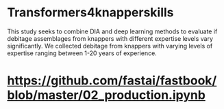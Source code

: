 # Transformers4knapperskills
This study seeks to combine DIA and deep learning methods to evaluate if debitage assemblages from knappers with different expertise levels vary significantly. We collected debitage from knappers with varying levels of expertise ranging between 1-20 years of experience.  
# https://github.com/fastai/fastbook/blob/master/02_production.ipynb
